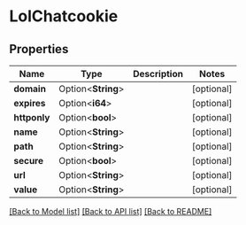# LolChatcookie

## Properties

Name | Type | Description | Notes
------------ | ------------- | ------------- | -------------
**domain** | Option<**String**> |  | [optional]
**expires** | Option<**i64**> |  | [optional]
**httponly** | Option<**bool**> |  | [optional]
**name** | Option<**String**> |  | [optional]
**path** | Option<**String**> |  | [optional]
**secure** | Option<**bool**> |  | [optional]
**url** | Option<**String**> |  | [optional]
**value** | Option<**String**> |  | [optional]

[[Back to Model list]](../README.md#documentation-for-models) [[Back to API list]](../README.md#documentation-for-api-endpoints) [[Back to README]](../README.md)


